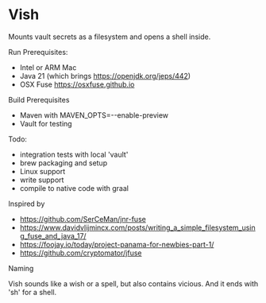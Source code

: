 # Vish

Mounts vault secrets as a filesystem and opens a shell inside.

Run Prerequisites:
* Intel or ARM Mac
* Java 21 (which brings https://openjdk.org/jeps/442)
* OSX Fuse https://osxfuse.github.io

Build Prerequisites
* Maven with MAVEN_OPTS=--enable-preview
* Vault for testing

Todo:
* integration tests with local 'vault'
* brew packaging and setup
* Linux support
* write support
* compile to native code with graal
    

Inspired by 
* https://github.com/SerCeMan/jnr-fuse
* https://www.davidvlijmincx.com/posts/writing_a_simple_filesystem_using_fuse_and_java_17/
* https://foojay.io/today/project-panama-for-newbies-part-1/
* https://github.com/cryptomator/jfuse


Naming

Vish sounds like a wish or a spell, but also contains vicious. And it ends with 'sh' for a shell.
